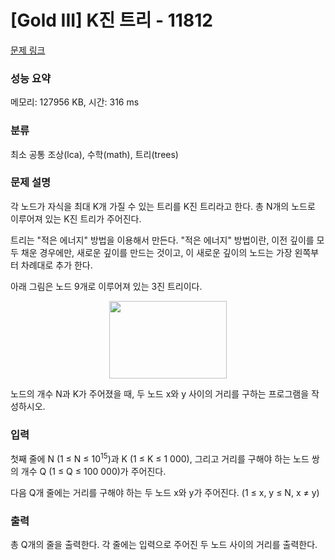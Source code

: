 # [Gold III] K진 트리 - 11812 

[문제 링크](https://www.acmicpc.net/problem/11812) 

### 성능 요약

메모리: 127956 KB, 시간: 316 ms

### 분류

최소 공통 조상(lca), 수학(math), 트리(trees)

### 문제 설명

<p>각 노드가 자식을 최대 K개 가질 수 있는 트리를 K진 트리라고 한다. 총 N개의 노드로 이루어져 있는 K진 트리가 주어진다.</p>

<p>트리는 "적은 에너지" 방법을 이용해서 만든다. "적은 에너지" 방법이란, 이전 깊이를 모두 채운 경우에만, 새로운 깊이를 만드는 것이고, 이 새로운 깊이의 노드는 가장 왼쪽부터 차례대로 추가 한다.</p>

<p>아래 그림은 노드 9개로 이루어져 있는 3진 트리이다.</p>

<p style="text-align:center"><img alt="" src="https://onlinejudgeimages.s3-ap-northeast-1.amazonaws.com/problem/11812/1.png" style="height:124px; width:188px"></p>

<p>노드의 개수 N과 K가 주어졌을 때, 두 노드 x와 y 사이의 거리를 구하는 프로그램을 작성하시오.</p>

### 입력 

 <p>첫째 줄에 N (1 ≤ N ≤ 10<sup>15</sup>)과 K (1 ≤ K ≤ 1 000), 그리고 거리를 구해야 하는 노드 쌍의 개수 Q (1 ≤ Q ≤ 100 000)가 주어진다.</p>

<p>다음 Q개 줄에는 거리를 구해야 하는 두 노드 x와 y가 주어진다. (1 ≤ x, y ≤ N, x ≠ y)</p>

### 출력 

 <p>총 Q개의 줄을 출력한다. 각 줄에는 입력으로 주어진 두 노드 사이의 거리를 출력한다.</p>

